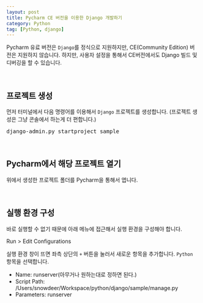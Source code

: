 ```yaml
---
layout: post
title: Pycharm CE 버전을 이용한 Django 개발하기
category: Python
tag: [Python, django]
---
```


Pycharm 유료 버전은 `Django`를 정식으로 지원하지만, CE(Community Edition) 버전은 지원하지 않습니다.
하지만, 사용자 설정을 통해서 CE버전에서도 Django 빌드 및 디버깅을 할 수 있습니다.

<br>

## 프로젝트 생성

먼저 터미널에서 다음 명령어를 이용해서 `Django` 프로젝트를 생성합니다.
(프로젝트 생성은 그냥 콘솔에서 하는게 더 편합니다.)

<pre class="prettyprint">
django-admin.py startproject sample
</pre>

<br>

## Pycharm에서 해당 프로젝트 열기

위에서 생성한 프로젝트 폴더를 Pycharm을 통해서 엽니다.

<br>

## 실행 환경 구성

바로 실행할 수 없기 때문에 아래 메뉴에 접근해서 실행 환경을 구성해야 합니다.

Run > Edit Configurations

실행 환경 창이 뜨면 좌측 상단의 `+` 버튼을 눌러서 새로운 항목을 추가합니다. `Python` 항목을 선택합니다.

* Name: runserver(아무거나 원하는대로 정하면 된다.)
* Script Path: /Users/snowdeer/Workspace/python/django/sample/manage.py
* Parameters: runserver

